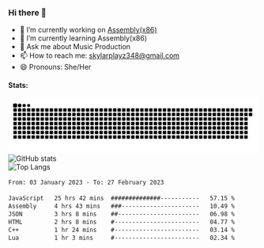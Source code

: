 ### Hi there 👋

- 🔭 I’m currently working on [Assembly(x86)](https://github.com/SkylarPlayz348/Assembly-Coding)
- 🌱 I’m currently learning Assembly(x86)
- 💬 Ask me about Music Production
- 📫 How to reach me: skylarplayz348@gmail.com
- 😄 Pronouns: She/Her

#### Stats:
![Snake](https://raw.githubusercontent.com/Skylarplayz348/Skylarplayz348/snake/github-contribution-grid-snake-dark.svg)
<br>
![GitHub stats](https://github-readme-stats.vercel.app/api?username=skylarplayz348&count_private=true&show_icons=true&theme=omni)
<br>
![Top Langs](https://github-readme-stats.vercel.app/api/top-langs/?username=skylarplayz348&layout=compact&theme=omni)
<!--START_SECTION:waka-->

```text
From: 03 January 2023 - To: 27 February 2023

JavaScript   25 hrs 42 mins  ##############-----------   57.15 %
Assembly     4 hrs 43 mins   ###----------------------   10.49 %
JSON         3 hrs 8 mins    ##-----------------------   06.98 %
HTML         2 hrs 8 mins    #------------------------   04.77 %
C++          1 hr 24 mins    #------------------------   03.14 %
Lua          1 hr 3 mins     #------------------------   02.34 %
```

<!--END_SECTION:waka-->
